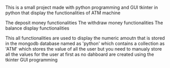 This is a small project made with python programming and GUI tkinter in python that display the functionalities of ATM machine 

The deposit money functionalities
The withdraw money functionalities 
The balance display functionalities 

This all functionalities are used to display the numeric amoutn that is stored in the mongodb database named as 'python' which contains a collection as 'ATM' which stores the value of all the user 
but you need to manualy store all the values for the user at first as no dahboard are created using the tkinter GUI programming 


